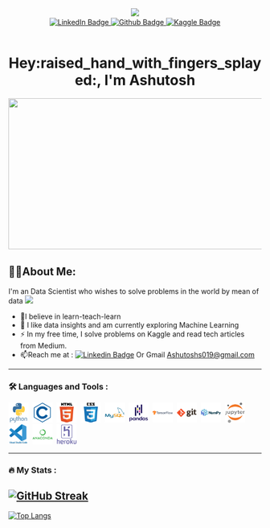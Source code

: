 <div id="header" align="center">
  <img src="https://media.giphy.com/media/M9gbBd9nbDrOTu1Mqx/giphy.gif" width="100"/>
  <div id="badges">
  <a href="https://www.linkedin.com/in/ashutosh-singh-171202188/">
    <img src="https://img.shields.io/badge/LinkedIn-blue?style=for-the-badge&logo=linkedin&logoColor=white" alt="LinkedIn Badge"/>
  </a>
  <a href="https://github.com/ashutosh15072000">
    <img src="https://img.shields.io/badge/Github-white?style=for-the-badge&logo=github&logoColor=black" alt="Github Badge"/>
  </a>
  <a href="https://www.kaggle.com/ashutosh6639">
    <img src="https://img.shields.io/badge/Kaggle-blue?style=for-the-badge&logo=kaggle&logoColor=white" alt="Kaggle Badge"/>
  </a>    
</div>
  <img src="https://komarev.com/ghpvc/?username=ashutosh15072000&style=flat-square&color=blue" alt=""/>
  <h1>
  Hey:raised_hand_with_fingers_splayed:, I'm Ashutosh 
</h1>
  <div align="center">
  <img src="https://media.giphy.com/media/dWesBcTLavkZuG35MI/giphy.gif" width="600" height="300"/>
</div>
</div>



## :technologist:About Me:
I'm an Data Scientist who wishes to solve problems in the world by mean of data <img src="https://media.giphy.com/media/WUlplcMpOCEmTGBtBW/giphy.gif" width="10"> 

- :telescope:I believe in learn-teach-learn
- :seedling: I like data insights and am currently exploring Machine Learning
- :zap: In my free time, I solve problems on Kaggle and read tech articles from Medium.
- :mailbox:Reach me at : [![Linkedin Badge](https://img.shields.io/badge/-Ashutosh-blue?style=flat&logo=Linkedin&logoColor=white)]('https://www.linkedin.com/in/ashutosh-singh-171202188/') Or Gmail Ashutoshs019@gmail.com


---

### :hammer_and_wrench: Languages and Tools :
<div>
  <img src="https://github.com/devicons/devicon/blob/master/icons/python/python-original-wordmark.svg" title="Python" alt="Python" width="40" height="40"/>&nbsp;
  <img src="https://github.com/devicons/devicon/blob/master/icons/c/c-line.svg" title="C" alt="C" width="40" height="40"/>&nbsp;
  <img src="https://github.com/devicons/devicon/blob/master/icons/html5/html5-original-wordmark.svg" title="Html" alt="Html" width="40" height="40"/>&nbsp;
  <img src="https://github.com/devicons/devicon/blob/master/icons/css3/css3-original-wordmark.svg" title="Css" alt="Css" width="40" height="40"/>&nbsp;
  <img src="https://github.com/devicons/devicon/blob/master/icons/mysql/mysql-original-wordmark.svg" title="Mysql" alt="Mysql" width="40" height="40"/>&nbsp;
  <img src="https://github.com/devicons/devicon/blob/master/icons/pandas/pandas-original-wordmark.svg" title="Pandas" alt="Pandas" width="40" height="40"/>&nbsp;
  <img src="https://github.com/devicons/devicon/blob/master/icons/tensorflow/tensorflow-original-wordmark.svg" title="Tensorflow" alt="Tensorflow" width="40" height="40"/>&nbsp;
  <img src="https://github.com/devicons/devicon/blob/master/icons/git/git-original-wordmark.svg" title="Git" alt="Git" width="40" height="40"/>&nbsp;
  <img src="https://github.com/devicons/devicon/blob/master/icons/numpy/numpy-original-wordmark.svg" title="Numpy" alt="Numpy" width="40" height="40"/>&nbsp;
  <img src="https://github.com/devicons/devicon/blob/master/icons/jupyter/jupyter-original-wordmark.svg" title="Jupyter" alt="Jupyter" width="40" height="40"/>&nbsp;
  <img src="https://github.com/devicons/devicon/blob/master/icons/vscode/vscode-original-wordmark.svg" title="Vscode" alt="Vscode" width="40" height="40"/>&nbsp;
  <img src="https://github.com/devicons/devicon/blob/master/icons/anaconda/anaconda-original-wordmark.svg" title="Anaconda" alt="Anaconda" width="40" height="40"/>&nbsp;
  <img src="https://github.com/devicons/devicon/blob/master/icons/heroku/heroku-original-wordmark.svg" title="Heroku" alt="Heroku" width="40" height="40"/>&nbsp;
  </div>

---

### :fire: My Stats :

[![GitHub Streak](https://github-readme-streak-stats.herokuapp.com/?user=ashutosh15072000&theme=blood)](https://git.io/streak-stats)
--

[![Top Langs](https://github-readme-stats.vercel.app/api/top-langs/?username=ashutosh15072000&theme=blood)](https://github.com/ashutosh15072000/github-readme-stats)

